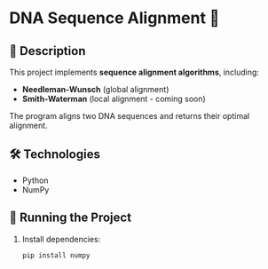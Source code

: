 # DNA Sequence Alignment 🧬  

## 📌 Description  
This project implements **sequence alignment algorithms**, including:  
- **Needleman-Wunsch** (global alignment)  
- **Smith-Waterman** (local alignment - coming soon)  

The program aligns two DNA sequences and returns their optimal alignment.  

## 🛠 Technologies  
- Python  
- NumPy  

## 🚀 Running the Project  
1. Install dependencies:  
   ```bash
   pip install numpy
